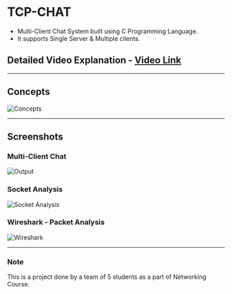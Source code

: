 # TCP-CHAT
- Multi-Client Chat System built using C Programming Language. 
- It supports Single Server & Multiple clients.

## Detailed Video Explanation - [Video Link](https://drive.google.com/file/d/1AXJvXO4aK-zm8ZsodOikdgzavwL14oF0/view?usp=sharing)

---

## Concepts
![Concepts](https://user-images.githubusercontent.com/53406309/115100862-3f6fd280-9f5d-11eb-9130-6c18474bd9f1.png)

---

## Screenshots
### Multi-Client Chat
![Output](https://user-images.githubusercontent.com/53406309/115100906-a42b2d00-9f5d-11eb-8d4f-5b5cb9e1d1c4.png)

### Socket Analysis
![Socket Analysis](https://user-images.githubusercontent.com/53406309/115100934-ee141300-9f5d-11eb-8468-f36baae61b1c.png)

### Wireshark - Packet Analysis
![Wireshark](https://user-images.githubusercontent.com/53406309/115100960-1a2f9400-9f5e-11eb-89cf-a36548631d5e.png)

---

### Note
This is a project done by a team of 5 students as a part of Networking Course.
